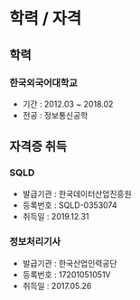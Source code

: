 # 학력 / 자격
## 학력
### 한국외국어대학교
- 기간 : 2012.03 ~ 2018.02
- 전공 : 정보통신공학

## 자격증 취득
### SQLD
- 발급기관 : 한국데이터산업진흥원
- 등록번호 : SQLD-0353074
- 취득일 : 2019.12.31

### 정보처리기사
- 발급기관 : 한국산업인력공단
- 등록번호 : 17201051051V
- 취득일 : 2017.05.26
